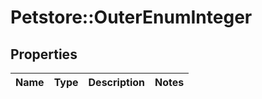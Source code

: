 # Petstore::OuterEnumInteger

## Properties
Name | Type | Description | Notes
------------ | ------------- | ------------- | -------------


